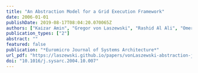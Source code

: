 ```yaml
---
title: "An Abstraction Model for a Grid Execution Framework"
date: 2006-01-01
publishDate: 2019-08-17T08:04:20.070065Z
authors: ["Kaizar Amin", "Gregor von Laszewski", "Rashid Al Ali", "Omer Rana", "David Walker"]
publication_types: ["2"]
abstract: ""
featured: false
publication: "*Euromicro Journal of Systems Architecture*"
url_pdf: "https://laszewski.github.io/papers/vonLaszewski-abstraction-jsa.pdf"
doi: "10.1016/j.sysarc.2004.10.007"
---
```


